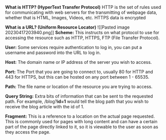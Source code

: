 **What is HTTP? (HyperText Transfer Protocol)**
HTTP is the set of rules used for communicating with web servers for the transmitting of webpage data, whether that is HTML, Images, Videos, etc. HTTPS data is encrypted

**What is a URL? (Uniform Resource Locator)**
![[Pasted image 20230417203940.png]]
**Scheme:** This instructs on what protocol to use for accessing the resource such as HTTP, HTTPS, FTP (File Transfer Protocol).  

**User:** Some services require authentication to log in, you can put a username and password into the URL to log in.  

**Host:** The domain name or IP address of the server you wish to access.  

**Port:** The Port that you are going to connect to, usually 80 for HTTP and 443 for HTTPS, but this can be hosted on any port between 1 - 65535.  

**Path:** The file name or location of the resource you are trying to access.  

**Query String:** Extra bits of information that can be sent to the requested path. For example, /blog?**id=1** would tell the blog path that you wish to receive the blog article with the id of 1.  

**Fragment:** This is a reference to a location on the actual page requested. This is commonly used for pages with long content and can have a certain part of the page directly linked to it, so it is viewable to the user as soon as they access the page.

